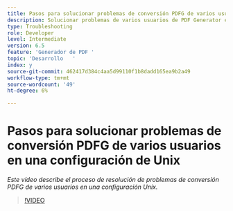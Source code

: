 ```yaml
---
title: Pasos para solucionar problemas de conversión PDFG de varios usuarios en una configuración de Unix
description: Solucionar problemas de varios usuarios de PDF Generator en el programa de instalación de UNIX.
type: Troubleshooting
role: Developer
level: Intermediate
version: 6.5
feature: 'Generador de PDF '
topic: 'Desarrollo   '
index: y
source-git-commit: 462417d384c4aa5d99110f1b8dadd165ea9b2a49
workflow-type: tm+mt
source-wordcount: '49'
ht-degree: 6%

---
```



# Pasos para solucionar problemas de conversión PDFG de varios usuarios en una configuración de Unix

*Este vídeo describe el proceso de resolución de problemas de conversión PDFG de varios usuarios en una configuración Unix.*

>[!VIDEO](https://video.tv.adobe.com/v/335549?quality=9&learn=on)

